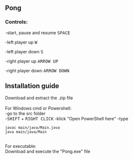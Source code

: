 ## Pong
### Controls:

-start, pause and resume <kbd>SPACE</kbd>

-left player up <kbd>W</kbd>

-left player down <kbd>S</kbd>
 
-right player up <kbd>ARROW UP</kbd>

-right player down <kbd>ARROW DOWN</kbd>

## Installation guide
Download and extract the .zip file <br> <br>
For Windows cmd or Powershell: <br>
-go to the src folder <br>
-<kbd>SHIFT</kbd> + <kbd>RIGHT CLICK</kbd>
-klick "Open PowerShell here"
-type
```
javac main/java/Main.java
java main/java/Main
```
<br>
For executable: <br>
Download and execute the "Pong.exe" file
